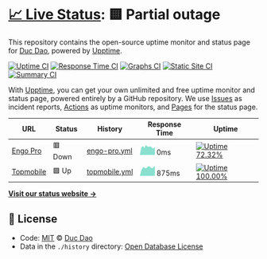 # [📈 Live Status](https://dhduc.github.io/uptime): <!--live status--> **🟨 Partial outage**

This repository contains the open-source uptime monitor and status page for [Duc Dao](https://ducdh.com), powered by [Upptime](https://github.com/upptime/upptime).

[![Uptime CI](https://github.com/koj-co/upptime/workflows/Uptime%20CI/badge.svg)](https://github.com/koj-co/upptime/actions?query=workflow%3A%22Uptime+CI%22)
[![Response Time CI](https://github.com/koj-co/upptime/workflows/Response%20Time%20CI/badge.svg)](https://github.com/koj-co/upptime/actions?query=workflow%3A%22Response+Time+CI%22)
[![Graphs CI](https://github.com/koj-co/upptime/workflows/Graphs%20CI/badge.svg)](https://github.com/koj-co/upptime/actions?query=workflow%3A%22Graphs+CI%22)
[![Static Site CI](https://github.com/koj-co/upptime/workflows/Static%20Site%20CI/badge.svg)](https://github.com/koj-co/upptime/actions?query=workflow%3A%22Static+Site+CI%22)
[![Summary CI](https://github.com/koj-co/upptime/workflows/Summary%20CI/badge.svg)](https://github.com/koj-co/upptime/actions?query=workflow%3A%22Summary+CI%22)

With [Upptime](https://upptime.js.org), you can get your own unlimited and free uptime monitor and status page, powered entirely by a GitHub repository. We use [Issues](https://github.com/dhduc/uptime/issues) as incident reports, [Actions](https://github.com/dhduc/uptime/actions) as uptime monitors, and [Pages](https://dhduc.github.io/uptime) for the status page.

<!--start: status pages-->
<!-- This summary is generated by Upptime (https://github.com/upptime/upptime) -->
<!-- Do not edit this manually, your changes will be overwritten -->

| URL                                 | Status  | History                                                                               | Response Time                                                                  | Uptime                                                                                                                                                                                                       |
| ----------------------------------- | ------- | ------------------------------------------------------------------------------------- | ------------------------------------------------------------------------------ | ------------------------------------------------------------------------------------------------------------------------------------------------------------------------------------------------------------ |
| [Engo Pro](https://engo.pro)        | 🟥 Down | [engo-pro.yml](https://github.com/dhduc/uptime/commits/master/history/engo-pro.yml)   | <img alt="Response time graph" src="./graphs/engo-pro.png" height="20"> 0ms    | [![Uptime 72.32%](https://img.shields.io/endpoint?url=https%3A%2F%2Fraw.githubusercontent.com%2Fdhduc%2Fuptime%2Fmaster%2Fapi%2Fengo-pro%2Fuptime.json)](https://dhduc.github.io/uptime/history/engo-pro)    |
| [Topmobile](https://topmobile.site) | 🟩 Up   | [topmobile.yml](https://github.com/dhduc/uptime/commits/master/history/topmobile.yml) | <img alt="Response time graph" src="./graphs/topmobile.png" height="20"> 875ms | [![Uptime 100.00%](https://img.shields.io/endpoint?url=https%3A%2F%2Fraw.githubusercontent.com%2Fdhduc%2Fuptime%2Fmaster%2Fapi%2Ftopmobile%2Fuptime.json)](https://dhduc.github.io/uptime/history/topmobile) |

<!--end: status pages-->

[**Visit our status website →**](https://dhduc.github.io/uptime)

## 📄 License

- Code: [MIT](./LICENSE) © [Duc Dao](https://ducdh.com)
- Data in the `./history` directory: [Open Database License](https://opendatacommons.org/licenses/odbl/1-0/)
